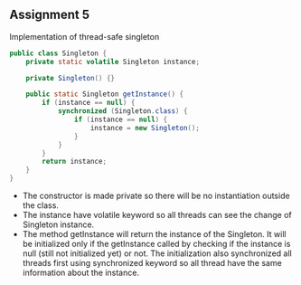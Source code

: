 ## Assignment 5
Implementation of thread-safe singleton

```java
public class Singleton {
    private static volatile Singleton instance;

    private Singleton() {}

    public static Singleton getInstance() {
        if (instance == null) {
            synchronized (Singleton.class) {
                if (instance == null) {
                    instance = new Singleton();
                }
            }
        }
        return instance;
    }
}
```

- The constructor is made private so there will be no instantiation outside the class.
- The instance have volatile keyword so all threads can see the change of Singleton instance.
- The method getInstance will return the instance of the Singleton. It will be initialized only if the getInstance called by checking if the instance is null (still not initialized yet) or not. The initialization also synchronized all threads first using synchronized keyword so all thread have the same information about the instance.